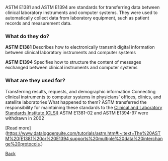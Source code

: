 ASTM E1381 and ASTM E1394 are standards for transferring data between clinical laboratory instruments and computer systems. They were used to automatically collect data from laboratory equipment, such as patient records and measurement data. 

### What do they do?

**ASTM E1381**
Describes how to electronically transmit digital information between clinical laboratory instruments and computer systems 

**ASTM E1394**
Specifies how to structure the content of messages exchanged between clinical instruments and computer systems 

### What are they used for? 
Transferring results, requests, and demographic information
Connecting clinical instruments to computer systems in physicians' offices, clinics, and satellite laboratories
What happened to them? 
ASTM transferred the responsibility for maintaining these standards to the [Clinical and Laboratory Standards Institute (CLSI)](https://clsi.org/)
ASTM E1381-02 and ASTM E1394-97 were withdrawn in 2002

[Read more](https://www.dataloggersuite.com/tutorials/astm.htm#:~:text=The%20ASTM%20(E1381%20or%20E1394,supports%20multiple%20data%20interchange%20protocols.)


[Back](https://github.com/hmislk/hmis/wiki/Knowledgebase)